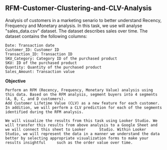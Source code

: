 ## RFM-Customer-Clustering-and-CLV-Analysis
Analysis of customers in a marketing senario to better understand Recency, Frequency and Monetary analysis.
In this task, we use will analyse "sales_data.csv" dataset. The dataset describes sales over time. The dataset contains the following columns:

    Date: Transaction date
    Customer_ID: Customer ID
    Transaction_ID: Transaction ID
    SKU_Category: Category ID of the purchased product
    SKU: ID of the purchased product
    Quantity: Quantity of the purchased product
    Sales_Amount: Transaction value

**Objective**

    Perform an RFM (Recency, Frequency, Monetary Value) analysis using this data. Based on the RFM analysis, segment buyers into 4 segments (A, B, C, and D customers).
    Add Customer Lifetime Value (CLV) as a new feature for each customer.
    In addition, we will perform a CLV prediction for each of the segments identified during the RFM analysis.

    We will visualize the results from this task using Looker Studio. We will transfer this results from above analysis to a Google Sheet and we will connect this sheet to Looker      Studio. Within Looker Studio, we will represent the data in a manner we understand the data better by selecting appropriate visualization forms to make your results insightful     such as the order value over time.
    
